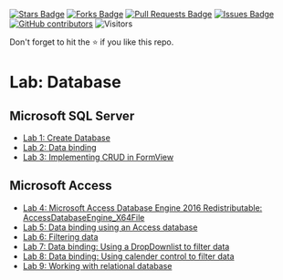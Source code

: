 <a href="https://github.com/drshahizan/learn-aspnet/stargazers"><img src="https://img.shields.io/github/stars/drshahizan/learn-aspnet" alt="Stars Badge"/></a>
<a href="https://github.com/drshahizan/learn-aspnet/network/members"><img src="https://img.shields.io/github/forks/drshahizan/learn-aspnet" alt="Forks Badge"/></a>
<a href="https://github.com/drshahizan/learn-aspnet/pulls"><img src="https://img.shields.io/github/issues-pr/drshahizan/learn-aspnet" alt="Pull Requests Badge"/></a>
<a href="https://github.com/drshahizan/learn-aspnet/issues"><img src="https://img.shields.io/github/issues/drshahizan/learn-aspnet" alt="Issues Badge"/></a>
<a href="https://github.com/drshahizan/learn-aspnet/graphs/contributors"><img alt="GitHub contributors" src="https://img.shields.io/github/contributors/drshahizan/learn-aspnet?color=2b9348"></a>
![Visitors](https://api.visitorbadge.io/api/visitors?path=https%3A%2F%2Fgithub.com%2Fdrshahizan%2Flearn-aspnet&labelColor=%23d9e3f0&countColor=%23555555&style=plastic)

Don't forget to hit the :star: if you like this repo.

# Lab: Database

## Microsoft SQL Server
- [Lab 1: Create Database](./lab1.md)
- [Lab 2: Data binding](./lab2.md)
- [Lab 3: Implementing CRUD in FormView](./lab3.md)

## Microsoft Access
- [Lab 4: Microsoft Access Database Engine 2016 Redistributable: AccessDatabaseEngine_X64File](./lab4.md)
- [Lab 5: Data binding using an Access database](./lab5.md)
- [Lab 6: Filtering data](./lab6.md)
- [Lab 7: Data binding: Using a DropDownlist to filter data](./lab7.md)
- [Lab 8: Data binding: Using calender control to filter data](./lab8.md)
- [Lab 9: Working with relational database](./lab9.md)
